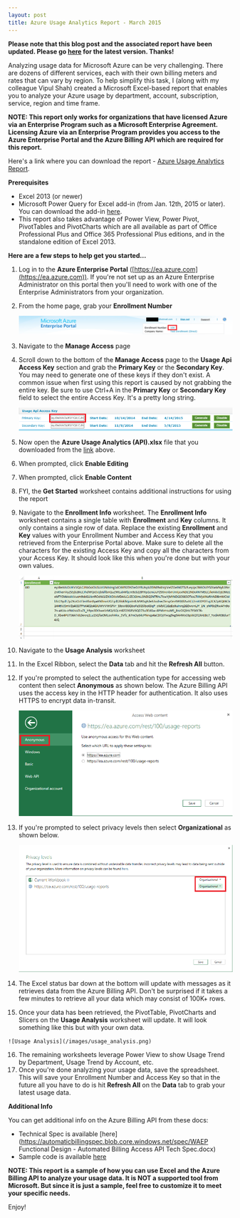 ```yaml
---
layout: post
title: Azure Usage Analytics Report - March 2015
---
```


**Please note that this blog post and the associated report have been updated.  Please go [here](http://www.edmondek.com/Azure-Usage-Analytics-Report-Aug-2015-Update/) for the latest version.  Thanks!**

Analyzing usage data for Microsoft Azure can be very challenging.  There are dozens of different services, each with their own billing meters and rates that can vary by region.  To help simplify this task, I (along with my colleague Vipul Shah) created a Microsoft Excel-based report that enables you to analyze your Azure usage by department, account, subscription, service, region and time frame.

**NOTE:  This report only works for organizations that have licensed Azure via an Enterprise Program such as a Microsoft Enterprise Agreement.  Licensing Azure via an Enterprise Program provides you access to the Azure Enterprise Portal and the Azure Billing API which are required for this report.**

Here's a link where you can download the report - [Azure Usage Analytics Report](/files/Azure%20Usage%20Analytics%20(API)%20v2.2.xlsx).

**Prerequisites**

- Excel 2013 (or newer)
- Microsoft Power Query for Excel add-in (from Jan. 12th, 2015 or later).  You can download the add-in [here](http://www.microsoft.com/en-us/download/details.aspx?id=39379&CorrelationId=6c71a8d2-343d-43d0-bf65-a77fbf000b47).
- This report also takes advantage of Power View, Power Pivot, PivotTables and PivotCharts which are all available as part of Office Professional Plus and Office 365 Professional Plus editions, and in the standalone edition of Excel 2013.

**Here are a few steps to help get you started...**

1. Log in to the **Azure Enterprise Portal** ([https://ea.azure.com](https://ea.azure.com)).  If you're not set up as an Azure Enterprise Administrator on this portal then you'll need to work with one of the Enterprise Administrators from your organization.
2. From the home page, grab your **Enrollment Number**

    ![Enrollment Number](/images/enrollment_number.png)

3. Navigate to the **Manage Access** page
4. Scroll down to the bottom of the **Manage Access** page to the **Usage Api Access Key** section and grab the **Primary Key** or the **Secondary Key**.  You may need to generate one of these keys if they don't exist.  A common issue when first using this report is caused by not grabbing the entire key.  Be sure to use Ctrl+A in the **Primary Key** or **Secondary Key** field to select the entire Access Key.  It's a pretty long string.

    ![Access Key](/images/access_key.png)

5. Now open the **Azure Usage Analytics (API).xlsx** file that you downloaded from the [link](/files/Azure%20Usage%20Analytics%20(API)%20v2.2.xlsx) above.
6. When prompted, click **Enable Editing**
7. When prompted, click **Enable Content**
8. FYI, the **Get Started** worksheet contains additional instructions for using the report
9. Navigate to the **Enrollment Info** worksheet.  The **Enrollment Info** worksheet contains a single table with **Enrollment** and **Key** columns.  It only contains a single row of data.  Replace the existing **Enrollment** and **Key** values with your Enrollment Number and Access Key that you retrieved from the Enterprise Portal above.  Make sure to delete all the characters for the existing Access Key and copy all the characters from your Access Key.  It should look like this when you're done but with your own values.

    ![Enrollment Info](/images/enrollment_info.png)

10. Navigate to the **Usage Analysis** worksheet
11. In the Excel Ribbon, select the **Data** tab and hit the **Refresh All** button.
12. If you're prompted to select the authentication type for accessing web content then select **Anonymous** as shown below.  The Azure Billing API uses the access key in the HTTP header for authentication.  It also uses HTTPS to encrypt data in-transit.

    ![Access Web Content](/images/access_web_content.png)

13. If you're prompted to select privacy levels then select **Organizational** as shown below.

    ![Privacy Levels](/images/privacy_levels.png)

14. The Excel status bar down at the bottom will update with messages as it retrieves data from the Azure Billing API.  Don't be surprised if it takes a few minutes to retrieve all your data which may consist of 100K+ rows.
15.  Once your data has been retrieved, the PivotTable, PivotCharts and Slicers on the **Usage Analysis** worksheet will update.  It will look something like this but with your own data.

    ![Usage Analysis](/images/usage_analysis.png)

16. The remaining worksheets leverage Power View to show Usage Trend by Department, Usage Trend by Account, etc.
17. Once you're done analyzing your usage data, save the spreadsheet.  This will save your Enrollment Number and Access Key so that in the future all you have to do is hit **Refresh All** on the **Data** tab to grab your latest usage data.

**Additional Info**

You can get additional info on the Azure Billing API from these docs:

- Technical Spec is available [here](https://automaticbillingspec.blob.core.windows.net/spec/WAEP Functional Design - Automated Billing Access API Tech Spec.docx)
- Sample code is available [here](https://automaticbillingspec.blob.core.windows.net/spec/UsageDownloadRestfulSampleClient.zip)

**NOTE:  This report is a sample of how you can use Excel and the Azure Billing API to analyze your usage data.  It is NOT a supported tool from Microsoft.  But since it is just a sample, feel free to customize it to meet your specific needs.**

Enjoy!
